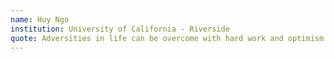 ```yaml
---
name: Huy Ngo 
institution: University of California - Riverside 
quote: Adversities in life can be overcome with hard work and optimism
---
```

